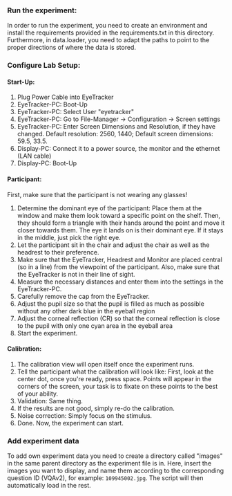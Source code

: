 ### Run the experiment:

In order to run the experiment, you need to create an environment and install the requirements provided in the requirements.txt
in this directory. Furthermore, in data.loader, you need to adapt the paths
to point to the proper directions of where the data is stored.

### Configure Lab Setup:

#### Start-Up:
1) Plug Power Cable into EyeTracker
2) EyeTracker-PC: Boot-Up
3) EyeTracker-PC: Select User "eyetracker"
4) EyeTracker-PC: Go to File-Manager -> Configuration -> Screen settings
5) EyeTracker-PC: Enter Screen Dimensions and Resolution, if they have changed. Default resolution: 2560, 1440; Default screen dimensions: 59.5, 33.5.
6) Display-PC: Connect it to a power source, the monitor and the ethernet (LAN cable)
7) Display-PC: Boot-Up

#### Participant:

First, make sure that the participant is not wearing any glasses!

1) Determine the dominant eye of the participant: Place them at the window and make them look toward a specific point
on the shelf. Then, they should form a triangle with their hands around the point and move it closer towards them. The eye it lands on is their dominant eye.
If it stays in the middle, just pick the right eye.
2) Let the participant sit in the chair and adjust the chair as well as the headrest to their preference.
3) Make sure that the EyeTracker, Headrest and Monitor are placed central (so in a line) from the viewpoint of the participant.
Also, make sure that the EyeTracker is not in their line of sight.
4) Measure the necessary distances and enter them into the settings in the EyeTracker-PC.
5) Carefully remove the cap from the EyeTracker.
6) Adjust the pupil size so that the pupil is filled as much as possible without any other dark blue in the eyeball region
7) Adjust the corneal reflection (CR) so that the corneal reflection is close to the pupil with only one cyan area in the eyeball area
8) Start the experiment.

#### Calibration:
1) The calibration view will open itself once the experiment runs.
2) Tell the participant what the calibration will look like: First, look at the center dot, once you're ready, press space. Points will appear
in the corners of the screen, your task is to fixate on these points to the best of your ability.
3) Validation: Same thing.
4) If the results are not good, simply re-do the calibration.
5) Noise correction: Simply focus on the stimulus.
6) Done. Now, the experiment can start.

### Add experiment data

To add own experiment data you need to create a directory called "images" in the same parent directory as the experiment
file is in. Here, insert the images you want to display, and name them according to the corresponding question ID (VQAv2),
for example: `109945002.jpg`. The script will then automatically load in the rest.
